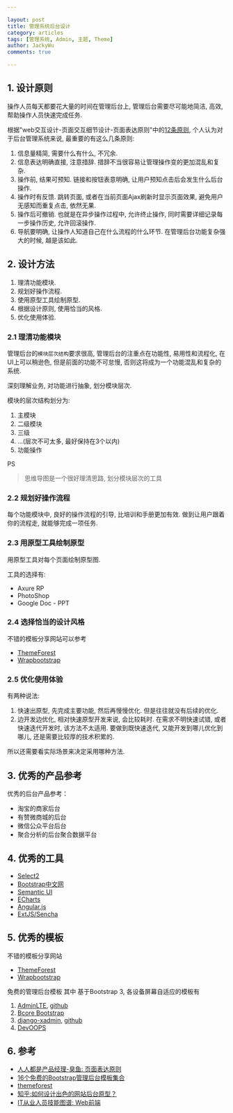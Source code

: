 ```yaml
---

layout: post
title: 管理系统后台设计
category: articles
tags: [管理系统, Admin, 主题, Theme]
author: JackyWu
comments: true

---
```


## 1. 设计原则

操作人员每天都要花大量的时间在管理后台上, 管理后台需要尽可能地简洁, 高效, 帮助操作人员快速完成任务.

根据"web交互设计-页面交互细节设计-页面表达原则"中的[12条原则](http://www.woshipm.com/pd/318.html), 个人认为对于后台管理系统来说, 最重要的有这么几条原则:

1. 信息量精简, 需要什么有什么, 不冗余.
2. 信息表达明确直接, 注意措辞. 措辞不当很容易让管理操作变的更加混乱和复杂.
3. 操作前, 结果可预知. 链接和按钮表意明确, 让用户预知点击后会发生什么后台操作.
4. 操作时有反馈. 跳转页面, 或者在当前页面Ajax刷新时显示页面效果, 避免用户无感知而重复点击, 依然无果.
5. 操作后可撤销. 也就是在异步操作过程中, 允许终止操作, 同时需要详细记录每一步操作历史, 允许回滚操作.
6. 导航要明确, 让操作人知道自己在什么流程的什么环节. 在管理后台功能复杂强大的时候, 越是该如此.

## 2. 设计方法

1. 理清功能模块.
2. 规划好操作流程.
2. 使用原型工具绘制原型.
3. 根据设计原则, 使用恰当的风格.
4. 优化使用体验.

### 2.1 理清功能模块

管理后台的`模块层次结构`要求很高, 管理后台的注重点在功能性, 易用性和流程化, 在UI上可以稍逊色, 但是前面的功能不可怠慢, 否则这将成为一个功能混乱和复杂的系统.

深刻理解业务, 对功能进行抽象, 划分模块层次.

模块的层次结构划分为:

1. 主模块
2. 二级模块
3. 三级
4. ...(层次不可太多, 最好保持在3个以内)
5. 功能操作

PS

> 思维导图是一个很好理清思路, 划分模块层次的工具

### 2.2 规划好操作流程

每个功能模块中, 良好的操作流程的引导, 比培训和手册更加有效. 做到让用户跟着你的流程走, 就能够完成一项任务.

### 2.3 用原型工具绘制原型

用原型工具对每个页面绘制原型图.

工具的选择有:

- Axure RP
- PhotoShop
- Google Doc - PPT

### 2.4 选择恰当的设计风格

不错的模板分享网站可以参考

- [ThemeForest](http://themeforest.net/category/site-templates/admin-templates)
- [Wrapbootstrap](https://wrapbootstrap.com/themes/admin/page.1/sort.sales/order.desc)

### 2.5 优化使用体验

有两种说法:

1. 快速出原型, 先完成主要功能, 然后再慢慢优化. 但是往往就没有后续的优化.
2. 边开发边优化, 相对快速原型开发来说, 会比较耗时. 在需求不明快速试错, 或者 快速迭代开发时, 该方法不太适用. 要做到既快速迭代, 又能开发到哪儿优化到哪儿, 还是需要比较厚的技术积累的.

所以还需要看实际场景来决定采用哪种方法.

## 3. 优秀的产品参考

优秀的后台产品参考：

* 淘宝的商家后台
* 有赞微商城的后台
* 微信公众平台后台
* 聚合分析的后台聚合数据平台

## 4. 优秀的工具

- [Select2](https://select2.github.io/examples.html)
- [Bootstrap中文网](http://www.bootcss.com/)
- [Semantic UI](http://www.semantic-ui.com/)
- [ECharts](http://echarts.baidu.com/)
- [Angular.js]()
- [ExtJS/Sencha]()

## 5. 优秀的模板

不错的模板分享网站

- [ThemeForest](http://themeforest.net/category/site-templates/admin-templates)
- [Wrapbootstrap](https://wrapbootstrap.com/themes/admin/page.1/sort.sales/order.desc)

免费的管理后台模板
其中 基于Bootstrap 3, 各设备屏幕自适应的模板有

1. [AdminLTE](https://almsaeedstudio.com/preview), [github](https://github.com/almasaeed2010/AdminLTE)
1. [Bcore Bootstrap](http://www.bootstrapzero.com/bootstrap-template/bcore)
1. [django-xadmin](http://sshwsfc.github.io/django-xadmin/), [github](https://github.com/sshwsfc/django-xadmin)
2. [DevOOPS](http://www.bootstrapzero.com/bootstrap-template/devoops)


## 6. 参考

- [人人都是产品经理-臭鱼: 页面表达原则](http://www.woshipm.com/pd/318.html)
- [16个免费的Bootstrap管理后台模板集合](http://www.open-open.com/news/view/7fbd85)
- [themeforest](http://themeforest.net)
- [知乎:如何设计出色的网站后台原型？](http://www.zhihu.com/question/31859504)
- [IT从业人员技能图谱: Web前端](http://blkstone.github.io/2015/09/13/skill-map/)
